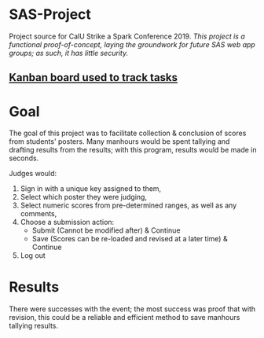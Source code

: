 # SAS-Project
Project source for CalU Strike a Spark Conference 2019.
*This project is a functional proof-of-concept, laying the groundwork for future SAS web app groups; as such, it has little security.*

## [Kanban board used to track tasks](https://trello.com/b/VA8yieML/sas-project)

# Goal
The goal of this project was to facilitate collection & conclusion of scores from students' posters. Many manhours would be spent tallying and drafting results from the results; with this program, results would be made in seconds.

Judges would:
1. Sign in with a unique key assigned to them,
2. Select which poster they were judging, 
3. Select numeric scores from pre-determined ranges, as well as any comments,
4. Choose a submission action: 
   - Submit (Cannot be modified after) & Continue
   - Save (Scores can be re-loaded and revised at a later time) & Continue
5. Log out

# Results
There were successes with the event; the most success was proof that with revision, this could be a reliable and efficient method to save manhours tallying results.

